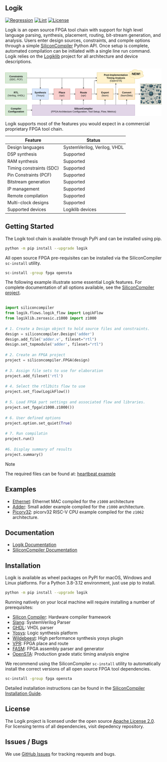 Logik
-------------------------------------------------------------

[![Regression](https://github.com/siliconcompiler/logik/actions/workflows/regression.yml/badge.svg)](https://github.com/siliconcompiler/logik/actions/workflows/regression.yml)
[![Lint](https://github.com/siliconcompiler/logik/actions/workflows/lint.yml/badge.svg)](https://github.com/siliconcompiler/logik/actions/workflows/lint.yml)
[![License](https://img.shields.io/badge/License-Apache_2.0-blue.svg)](https://opensource.org/licenses/Apache-2.0)

Logik is an open source FPGA tool chain with support for high level language parsing, synthesis, placement, routing, bit-stream generation, and analysis. Users enter design sources, constraints, and compile options through a simple [SiliconCompiler](https://github.com/siliconcompiler/siliconcompiler/) Python API. Once setup is complete, automated compilation can be initiated with a single line run command. Logik relies on the [Logiklib](https://github.com/siliconcompiler/logiklib) project for all architecture and device descriptions.

![logik_flow](images/logik-plus-open-sta-flow.png)

Logik supports most of the features you would expect in a commercial proprietary FPGA tool chain.

| Feature                  | Status |
|--------------------------|--------|
| Design languages         | SystemVerilog, Verilog, VHDL
| DSP synthesis            | Supported
| RAM synthesis            | Supported
| Timing constraints (SDC) | Supported
| Pin Constraints (PCF)    | Supported
| Bitstream generation     | Supported
| IP management            | Supported
| Remote compilation       | Supported
| Multi-clock designs      | Supported
| Supported devices        | Logiklib devices

## Getting Started

The Logik tool chain is available through PyPi and can be installed using pip.

```sh
python -m pip install --upgrade logik
```

All open source FPGA pre-requisites can be installed via the SiliconCompiler `sc-install` utility.

```sh
sc-install -group fpga opensta
```

The following example illustrate some essential Logik features. For complete documentation of all options available, see the [SiliconCompiler project](https://github.com/siliconcompiler/siliconcompiler/blob/main/README.md).

```python

import siliconcompiler
from logik.flows.logik_flow import LogikFlow
from logiklib.zeroasic.z1000 import z1000

# 1. Create a Design object to hold source files and constraints.
design = siliconcompiler.Design('adder')
design.add_file('adder.v', fileset="rtl")
design.set_topmodule('adder', fileset="rtl")

# 2. Create an FPGA project
project = siliconcompiler.FPGA(design)

# 3. Assign file sets to use for elaboration
project.add_fileset('rtl')

# 4. Select the rtl2bits flow to use
project.set_flow(LogikFlow())

# 5. Load FPGA part settings and associated flow and libraries.
project.set_fpga(z1000.z1000())

# 6. User defined options
project.option.set_quiet(True)

# 7. Run compilatin
project.run()

#6. Display summary of results
project.summary()

```

> [!NOTE]
> The required files can be found at: [heartbeat example](https://github.com/siliconcompiler/logik/tree/main/examples/adder)

## Examples

* [Ethernet](./examples/eth_mac_1g/eth_mac_1g.py): Ethernet MAC compiled for the `z1000` architecture
* [Adder](examples/adder/adder.py): Small adder example compiled for the `z1000` architecture.
* [Picorv32](examples/picorv32/picorv32.py): picorv32 RISC-V CPU example compiled for the `z1062` architecture.

## Documentation

* [Logik Documentation](https://logik.readthedocs.io/en/latest/)
* [SiliconCompiler Documentation](https://docs.siliconcompiler.com/en/stable/)


## Installation

Logik is available as wheel packages on PyPI for macOS, Windows and Linux platforms. For a Python 3.8-3.12 environment, just use pip to install.

```sh
python -m pip install --upgrade logik
```

Running natively on your local machine will require installing a number of prerequisites:

* [Silicon Compiler](https://github.com/siliconcompiler/siliconcompiler): Hardware compiler framework
* [Slang](https://github.com/MikePopoloski/slang): SystemVerilog Parser
* [GHDL](https://ghdl.github.io/ghdl/): VHDL parser
* [Yosys](https://github.com/YosysHQ/yosys): Logic synthesis platform
* [Wildebeest](https://github.com/zeroasiccorp/wildebeest): High performance synthesis yosys plugin
* [VPR](https://github.com/verilog-to-routing/vtr-verilog-to-routing): FPGA place and route
* [FASM](https://github.com/chipsalliance/fasm): FPGA assembly parser and generator
* [OpenSTA](https://github.com/The-OpenROAD-Project/OpenSTA): Production grade static timing analysis engine

We recommend using the SiliconCompiler `sc-install` utility to automatically install the correct versions of all open source FPGA tool dependencies.

```sh
sc-install -group fpga opensta
```

Detailed installation instructions can be found in the [SiliconCompiler Installation Guide](https://docs.siliconcompiler.com/en/stable/user_guide/installation.html#external-tools).


## License

The Logik project is licensed under the open source [Apache License 2.0](LICENSE). For licensing terms of all dependencies, visit depedency repository.

## Issues / Bugs
We use [GitHub Issues](https://github.com/siliconcompiler/logik/issues) for tracking requests and bugs.

